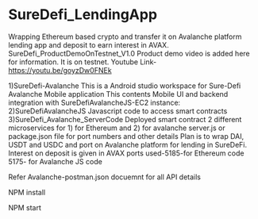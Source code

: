 # SureDefi_LendingApp
Wrapping Ethereum based crypto and transfer it on Avalanche platform lending app and deposit to earn interest in AVAX.
SureDefi_ProductDemoOnTestnet_V1.0
Product demo video is added here for information. It is on testnet.
Youtube Link-https://youtu.be/goyzDw0FNEk

1)SureDefi-Avalanche 
This is a Android studio workspace for Sure-Defi Avalanche Mobile application
This contents Mobile UI and backend integration with SureDefiAvalancheJS-EC2 instance:
2)SureDefiAvalancheJS
Javascript code to access smart contracts
3)SureDefi_Avalanche_ServerCode
Deployed smart contract 2 different microservices for 1) for Ethereum and 2) for avalanche server.js or package.json file for port numbers and other details
Plan is to wrap DAI, USDT and USDC and port on Avalanche platform for lending in SureDeFi. Interest on deposit is given in AVAX
ports used-5185-for Ethereum code 5175- for Avalanche JS code

Refer Avalanche-postman.json docuemnt for all API details

NPM install

NPM start

